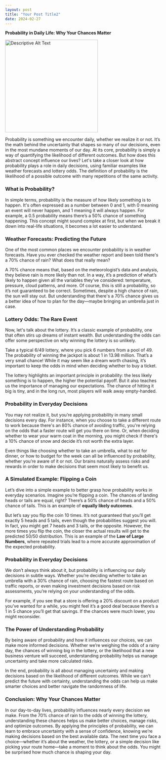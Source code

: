 ```yaml
---
layout: post
title: "Your Post Title2"
date: 2024-02-27
---
```


**Probability in Daily Life: Why Your Chances Matter**

<img src="{{ site.baseurl }}/assets/images/image2.jpg" alt="Descriptive Alt Text" width="300">

Probability is something we encounter daily, whether we realize it or not. It’s the math behind the uncertainty that shapes so many of our decisions, even in the most mundane moments of our day. At its core, probability is simply a way of quantifying the likelihood of different outcomes. But how does this abstract concept influence our lives? Let's take a closer look at how probability plays a role in daily decisions, using familiar examples like weather forecasts and lottery odds. The definition of probability is the likelihood of a possible outcome with many repetitions of the same activity.

### What is Probability?

In simple terms, probability is the measure of how likely something is to happen. It's often expressed as a number between 0 and 1, with 0 meaning an event will never happen, and 1 meaning it will always happen. For example, a 0.5 probability means there’s a 50% chance of something happening. This concept might sound complex at first, but when we break it down into real-life situations, it becomes a lot easier to understand.

### Weather Forecasts: Predicting the Future

One of the most common places we encounter probability is in weather forecasts. Have you ever checked the weather report and been told there's a 70% chance of rain? What does that really mean?

A 70% chance means that, based on the meteorologist’s data and analysis, they believe rain is more likely than not. In a way, it’s a prediction of what’s likely to happen given all the variables they’ve considered: temperature, pressure, cloud patterns, and more. Of course, this is still a probability, so it’s not guaranteed to be correct. Sometimes, despite a high chance of rain, the sun will stay out. But understanding that there's a 70% chance gives us a better idea of how to plan for the day—maybe bringing an umbrella just in case.

### Lottery Odds: The Rare Event

Now, let's talk about the lottery. It’s a classic example of probability, one that often stirs up dreams of instant wealth. But understanding the odds can offer some perspective on why winning the lottery is so unlikely.

Take a typical 6/49 lottery, where you pick 6 numbers from a pool of 49. The probability of winning the jackpot is about 1 in 13.98 million. That’s a very small chance! While it may seem like a dream worth chasing, it’s important to keep the odds in mind when deciding whether to buy a ticket.

The lottery highlights an important principle in probability: the less likely something is to happen, the higher the potential payoff. But it also teaches us the importance of managing our expectations. The chance of hitting it big is tiny, and in the long run, most players will walk away empty-handed.

### Probability in Everyday Decisions

You may not realize it, but you’re applying probability in many small decisions every day. For instance, when you choose to take a different route to work because there's an 80% chance of avoiding traffic, you're relying on the odds that a faster route will get you there on time. Or, when deciding whether to wear your warm coat in the morning, you might check if there's a 10% chance of snow and decide it’s not worth the extra layer.

Even things like choosing whether to take an umbrella, what to eat for dinner, or how to budget for the week can all be influenced by probability, whether you’re aware of it or not. Our brains naturally assess risks and rewards in order to make decisions that seem most likely to benefit us.

### A Simulated Example: Flipping a Coin

Let’s dive into a simple example to better grasp how probability works in everyday scenarios. Imagine you’re flipping a coin. The chances of landing heads or tails are equal, right? There’s a 50% chance of heads and a 50% chance of tails. This is an example of **equally likely outcomes**.

But let’s say you flip the coin 10 times. It’s not guaranteed that you’ll get exactly 5 heads and 5 tails, even though the probabilities suggest you will. In fact, you might get 7 heads and 3 tails, or the opposite. However, the more times you flip the coin, the closer the actual results will get to the predicted 50/50 distribution. This is an example of the **Law of Large Numbers**, where repeated trials lead to a more accurate approximation of the expected probability.  

### Probability in Everyday Decisions

We don’t always think about it, but probability is influencing our daily decisions in subtle ways. Whether you’re deciding whether to take an umbrella with a 30% chance of rain, choosing the fastest route based on traffic reports, or even making investment decisions based on risk assessments, you’re relying on your understanding of the odds.

For example, if you see that a store is offering a 20% discount on a product you’ve wanted for a while, you might feel it’s a good deal because there’s a 1 in 5 chance you’ll get that savings. If the chances were much lower, you might reconsider.

### The Power of Understanding Probability

By being aware of probability and how it influences our choices, we can make more informed decisions. Whether we’re weighing the odds of a rainy day, the chances of winning big in the lottery, or the likelihood that a new business venture will succeed, understanding probability helps us manage uncertainty and take more calculated risks.

In the end, probability is all about managing uncertainty and making decisions based on the likelihood of different outcomes. While we can’t predict the future with certainty, understanding the odds can help us make smarter choices and better navigate the randomness of life.


### Conclusion: Why Your Chances Matter

In our day-to-day lives, probability influences nearly every decision we make. From the 70% chance of rain to the odds of winning the lottery, understanding these chances helps us make better choices, manage risks, and optimize outcomes. By applying the principles of probability, we can learn to embrace uncertainty with a sense of confidence, knowing we’re making decisions based on the best available data. The next time you face a choice—whether it’s about the weather, the lottery, or a simple decision like picking your route home—take a moment to think about the odds. You might be surprised how much chance is shaping your day.
